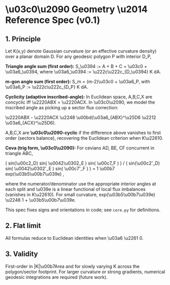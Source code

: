 # \u03c0\u2090 Geometry \u2014 Reference Spec (v0.1)

## 1. Principle
Let K(x,y) denote Gaussian curvature (or an effective curvature density) over a planar domain D. For any geodesic polygon P with interior D_P,

**Triangle angle sum (first order):**
S_\u0394 := A + B + C = \u03c0 + \u03a6_\u0394,   where  \u03a6_\u0394 := \u222c\u222c_{D_\u0394} K dA.

**m-gon angle sum (first order):**
S_m = (m-2)\u03c0 + \u03a6_P, with \u03a6_P := \u222c\u222c_{D_P} K dA.

**Cyclicity (adaptive inscribed-angle):**
In Euclidean space, A,B,C,X are concyclic iff \u2220ABX = \u2220ACX. In \u03c0\u2090, we model the inscribed angle as picking up a sector flux correction:

\u2220ABX - \u2220ACX \u2248 \u00bd(\u03a6_{ABX}^\u25D6 \u2212 \u03a6_{ACX}^\u25D6).

A,B,C,X are **\u03c0\u2090-cyclic** if the difference above vanishes to first order (sectors balance), recovering the Euclidean criterion when K\u22610.

**Ceva (trig form, \u03c0\u2090):**
For cevians AD, BE, CF concurrent in triangle ABC,

( sin(\u00c2_D) sin( \u0042\u0302_E ) sin( \u00c7_F ) ) / ( sin(\u00c2'_D) sin( \u0042\u0302'_E ) sin( \u00c7'_F ) ) = 1 \u00b7 exp(\u03b5\u00b7\u039e) ,

where the numerator/denominator use the appropriate interior angles at each split and \u039e is a linear functional of local flux imbalances (vanishes in K\u22610). For small curvature, exp(\u03b5\u00b7\u039e) \u2248 1 + \u03b5\u00b7\u039e.

This spec fixes signs and orientations in code; see `core.py` for definitions.

## 2. Flat limit
All formulas reduce to Euclidean identities when \u03a6 \u2261 0.

## 3. Validity
First-order in |K|\u00b7Area and for slowly varying K across the polygon/sector footprint. For larger curvature or strong gradients, numerical geodesic integrations are required (future work).
